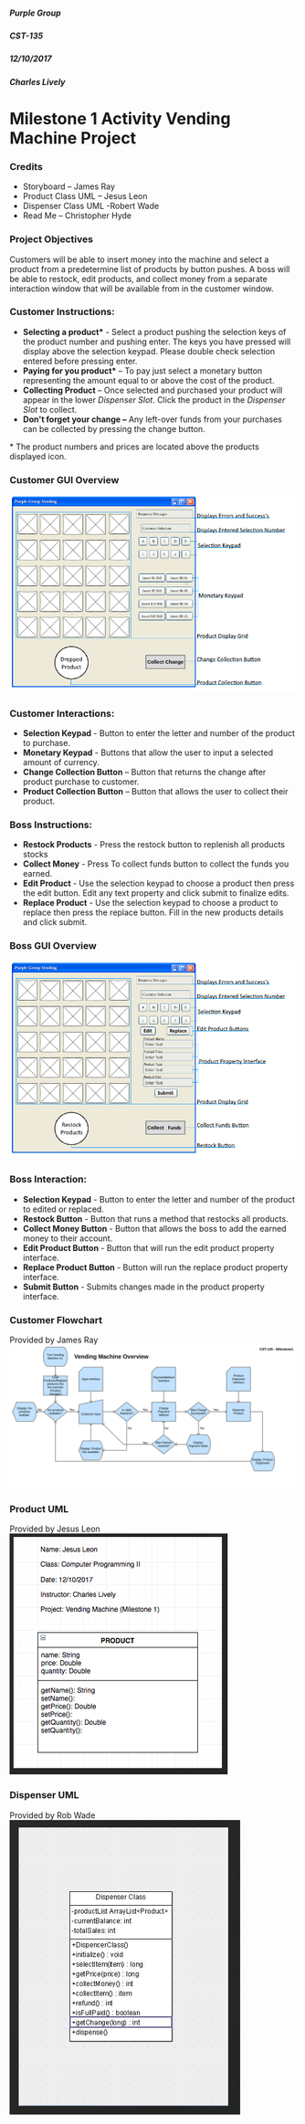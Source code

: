 ##### Purple Group
##### CST-135
##### 12/10/2017
##### Charles Lively

# Milestone 1 Activity Vending Machine Project
### Credits

- Storyboard – James Ray
- Product Class UML – Jesus Leon
- Dispenser Class UML -Robert Wade
- Read Me – Christopher Hyde

### Project Objectives
Customers will be able to insert money into the machine and select a product from a predetermine list of products by button pushes. A boss will be able to restock, edit products, and collect money from a separate interaction window that will be available from in the customer window.

### Customer Instructions:

- **Selecting a product\*** - Select a product pushing the selection keys of the product number and pushing enter. The keys you have pressed will display above the selection keypad. Please double check selection entered before pressing enter.
- **Paying for you product\*** – To pay just select a monetary button representing the amount equal to or above the cost of the product.
- **Collecting Product** – Once selected and purchased your product will appear in the lower _Dispenser Slot_. Click the product in the _Dispenser Slot_ to collect.
- **Don't forget your change –** Any left-over funds from your purchases can be collected by pressing the change button.

\* The product numbers and prices are located above the products displayed icon.

### Customer GUI Overview
![Add Customer GUI](images/milestone1/customergui.png)
### Customer Interactions:
- **Selection Keypad** - Button to enter the letter and number of the product to purchase.
- **Monetary Keypad** - Buttons that allow the user to input a selected amount of currency.
- **Change Collection Button** – Button that returns the change after product purchase to customer.
- **Product Collection Button** – Button that allows the user to collect their product.

### Boss Instructions:
- **Restock Products** - Press the restock button to replenish all products stocks
- **Collect Money** - Press To collect funds button to collect the funds you earned.
- **Edit Product** -  Use the selection keypad to choose a product then press the edit button. Edit any text property and click submit to finalize edits.
- **Replace Product** - Use the selection keypad to choose a product to replace then press the replace button. Fill in the new products details and click submit.

### Boss GUI Overview
![Add Boss GUI](images/milestone1/bossgui.png)
### Boss Interaction:

- **Selection Keypad** - Button to enter the letter and number of the product to edited or replaced.
- **Restock Button** - Button that runs a method that restocks all products.
- **Collect Money Button** - Button that allows the boss to add the earned money to their account.
- **Edit Product Button** - Button that will run the edit product property interface.
- **Replace Product Button** - Button will run the replace product property interface.
- **Submit Button** - Submits changes made in the product property interface.

### Customer Flowchart
Provided by James Ray
![Add Customer Flowchart](images/milestone1/customerflowchart.png)
### Product UML
Provided by Jesus Leon
![Add Product UML](images/milestone1/productuml.png)
### Dispenser UML
Provided by Rob Wade
![Add dispenser UML](images/milestone1/dispenseruml.png)